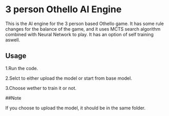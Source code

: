 # 3 person Othello AI Engine
This is the AI engine for the 3 person based Othello game. It has some rule changes for the balance of the game, and it uses MCTS search algorithm combined with Neural Network to play. It has an option of self training aswell.

## Usage

1.Run the code.

2.Selct to either upload the model or start from base model.

3.Choose wether to train it or not.

##Note

If you choose to upload the model, it should be in the same folder.

